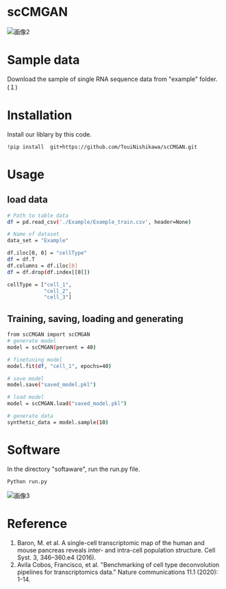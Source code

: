 # scCMGAN
![画像2](https://user-images.githubusercontent.com/40726615/211593936-1fa5e05b-d6b3-49d2-93b1-dc28912231ac.png)

# Sample data
Download the sample of single RNA sequence data from "example" folder. (１)

# Installation
Install our liblary by this code. 
 
```bash
!pip install  git+https://github.com/TouiNishikawa/scCMGAN.git
```
 
# Usage
## load data
```bash
# Path to table data
df = pd.read_csv('./Example/Example_train.csv', header=None) 

# Name of dataset
data_set = "Example"

df.iloc[0, 0] = "cellType"
df = df.T
df.columns = df.iloc[0]
df = df.drop(df.index[[0]])

cellType = ["cell_1",
            "cell_2",
            "cell_3"]
```

## Training, saving, loading and generating
```bash
from scCMGAN import scCMGAN
# generate model
model = scCMGAN(persent = 40)

# finetuning model
model.fit(df, "cell_1", epochs=40)

# save model
model.save("saved_model.pkl")

# load model
model = scCMGAN.load("saved_model.pkl")

# generate data
synthetic_data = model.sample(10)
```

# Software
In the directory "softaware", run the run.py file.
```bash
Python run.py
```
![画像3](https://user-images.githubusercontent.com/40726615/211597675-ae051a46-3443-4e0c-ae74-9670f6ec0996.png)

# Reference
1. Baron, M. et al. A single-cell transcriptomic map of the human and mouse pancreas reveals inter- and intra-cell population structure. Cell Syst. 3, 346–360.e4 (2016).
2. Avila Cobos, Francisco, et al. "Benchmarking of cell type deconvolution pipelines for transcriptomics data." Nature communications 11.1 (2020): 1-14.
